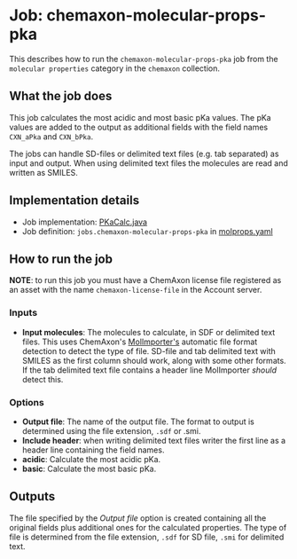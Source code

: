 # Job: chemaxon-molecular-props-pka

This describes how to run the `chemaxon-molecular-props-pka` job from the `molecular properties` category in the `chemaxon` collection.

## What the job does

This job calculates the most acidic and most basic pKa values.
The pKa values are added to the output as additional fields with the field names `CXN_aPka` and `CXN_bPka`.

The jobs can handle SD-files or delimited text files (e.g. tab separated) as input and output.
When using delimited text files the molecules are read and written as SMILES.

## Implementation details

* Job implementation: [PKaCalc.java](/app/src/main/java/squonk/jobs/chemaxon/PKaCalc.java)
* Job definition: `jobs.chemaxon-molecular-props-pka` in [molprops.yaml](/data-manager/molprops.yaml)

## How to run the job

**NOTE**: to run this job you must have a ChemAxon license file registered as an asset with the name
`chemaxon-license-file` in the Account server.

### Inputs

* **Input molecules**: The molecules to calculate, in SDF or delimited text files.
  This uses ChemAxon's [MolImporter's](https://apidocs.chemaxon.com/jchem/doc/dev/java/api/chemaxon/formats/MolImporter.html)
  automatic file format detection to detect the type of file. SD-file and tab delimited text with SMILES as the first column
  should work, along with some other formats. If the tab delimited text file contains a header line MolImporter *should*
  detect this.

### Options

* **Output file**: The name of the output file. The format to output is determined using the file extension, `.sdf` or .smi.
* **Include header**: when writing delimited text files writer the first line as a header line containing the field names.
* **acidic**: Calculate the most acidic pKa.
* **basic**: Calculate the most basic pKa.

## Outputs

The file specified by the *Output file* option is created containing all the original fields plus additional ones for 
the calculated properties.
The type of file is determined from the file extension, `.sdf` for SD file, `.smi` for delimited text.


